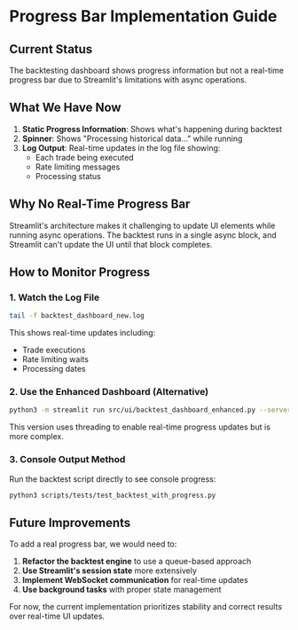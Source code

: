 # Progress Bar Implementation Guide

## Current Status

The backtesting dashboard shows progress information but not a real-time progress bar due to Streamlit's limitations with async operations.

## What We Have Now

1. **Static Progress Information**: Shows what's happening during backtest
2. **Spinner**: Shows "Processing historical data..." while running
3. **Log Output**: Real-time updates in the log file showing:
   - Each trade being executed
   - Rate limiting messages
   - Processing status

## Why No Real-Time Progress Bar

Streamlit's architecture makes it challenging to update UI elements while running async operations. The backtest runs in a single async block, and Streamlit can't update the UI until that block completes.

## How to Monitor Progress

### 1. Watch the Log File
```bash
tail -f backtest_dashboard_new.log
```

This shows real-time updates including:
- Trade executions
- Rate limiting waits
- Processing dates

### 2. Use the Enhanced Dashboard (Alternative)
```bash
python3 -m streamlit run src/ui/backtest_dashboard_enhanced.py --server.port 8503
```

This version uses threading to enable real-time progress updates but is more complex.

### 3. Console Output Method
Run the backtest script directly to see console progress:
```bash
python3 scripts/tests/test_backtest_with_progress.py
```

## Future Improvements

To add a real progress bar, we would need to:

1. **Refactor the backtest engine** to use a queue-based approach
2. **Use Streamlit's session state** more extensively
3. **Implement WebSocket communication** for real-time updates
4. **Use background tasks** with proper state management

For now, the current implementation prioritizes stability and correct results over real-time UI updates.